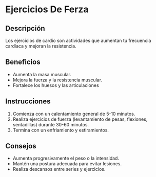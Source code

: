 # Ejercicios De Ferza

##  Descripción
Los ejercicios de cardio son actividades que aumentan tu frecuencia cardíaca y mejoran la resistencia.

## Beneficios
- Aumenta la masa muscular.
- Mejora la fuerza y la resistencia muscular.
- Fortalece los huesos y las articulaciones

## Instrucciones
1. Comienza con un calentamiento general de 5-10 minutos.
2. Realiza ejercicios de fuerza (levantamiento de pesas, flexiones, sentadillas) durante 30-60 minutos.
3. Termina con un enfriamiento y estiramientos.

## Consejos
- Aumenta progresivamente el peso o la intensidad.
- Mantén una postura adecuada para evitar lesiones.
- Realiza descansos entre series y ejercicios.

